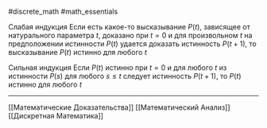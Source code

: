 #discrete_math #math_essentials 

Слабая индукция
Если есть какое-то высказывание $P(t)$, зависящее от натурального параметра $t$, доказано при $t = 0$ и для произвольном $t$ на предположении истинности $P(t)$ удается доказать истинность $P(t+1)$, то высказывание $P(t)$ истинно для любого $t$

Сильная индукция
Если $P(t)$ истинно при $t = 0$ и для любого $t$ из истинности $P(s)$ для любого $s\leq t$ следует истинность $P(t+1)$, то $P(t)$ истинно для любого $t$

---
[[Математические Доказательства]] [[Математический Анализ]] [[Дискретная Математика]]